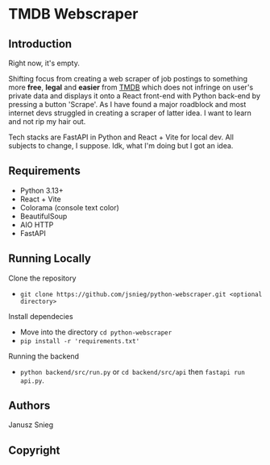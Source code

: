 # TMDB Webscraper

## Introduction

Right now, it's empty. 

Shifting focus from creating a web scraper of job postings to something more **free**, **legal** and **easier** from [TMDB](https://www.themoviedb.org/) which does not infringe on user's private data and displays it onto a React front-end with Python back-end by pressing a button 'Scrape'. As I have found a major roadblock and most internet devs struggled in creating a scraper of latter idea. I want to learn and not rip my hair out.

Tech stacks are FastAPI in Python and React + Vite for local dev. All subjects to change, I suppose. Idk, what I'm doing but I got an idea.

## Requirements

- Python 3.13+
- React + Vite
- Colorama (console text color)
- BeautifulSoup
- AIO HTTP
- FastAPI

## Running Locally

Clone the repository

- `git clone https://github.com/jsnieg/python-webscraper.git <optional directory>`

Install dependecies

- Move into the directory `cd python-webscraper`
- `pip install -r 'requirements.txt'`

Running the backend

- `python backend/src/run.py` or `cd backend/src/api` then `fastapi run api.py`.

## Authors

Janusz Snieg

## Copyright